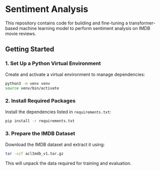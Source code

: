 # Sentiment Analysis

This repository contains code for building and fine-tuning a transformer-based machine learning model to perform sentiment analysis on IMDB movie reviews.

## Getting Started

### 1. Set Up a Python Virtual Environment

Create and activate a virtual environment to manage dependencies:

```bash
python3 -m venv venv
source venv/bin/activate
```

### 2. Install Required Packages

Install the dependencies listed in `requirements.txt`:

```bash
pip install -r requirements.txt
```

### 3. Prepare the IMDB Dataset

Download the IMDB dataset and extract it using:

```bash
tar -xzf aclImdb_v1.tar.gz
```

This will unpack the data required for training and evaluation.
